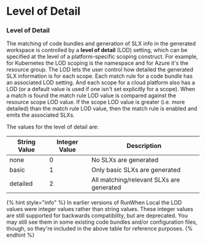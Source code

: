 # Level of Detail

### Level of Detail

The matching of code bundles and generation of SLX info in the generated workspace is controlled by a **level of detail** (LOD) setting, which can be specified at the level of a platform-specific scoping construct. For example, for Kubernetes the LOD scoping is the namespace and for Azure it's the resource group. The LOD lets the user control how detailed the generated SLX information is for each scope. Each match rule for a code bundle has an associated LOD setting. And each scope for a cloud platform also has a LOD (or a default value is used if one isn't set explicitly for a scope). When a match is found the match rule LOD value is compared against the resource scope LOD value. If the scope LOD value is greater (i.e. more detailed) than the match rule LOD value, then the match rule is enabled and emits the associated SLXs.

The values for the level of detail are:

| String Value | Integer Value | Description                              |
| ------------ | ------------- | ---------------------------------------- |
| none         | 0             | No SLXs are generated                    |
| basic        | 1             | Only basic SLXs are generated            |
| detailed     | 2             | All matching/relevant SLXs are generated |

{% hint style="info" %}
In earlier versions of RunWhen Local the LOD values were integer values rather than string values. These integer values are still supported for backwards compatibility, but are deprecated. You may still see them in some existing code bundles and/or configuration files, though, so they're included in the above table for reference purposes.
{% endhint %}

